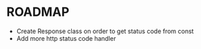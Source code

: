 # ROADMAP

* Create Response class on order to get status code from const
* Add more http status code handler
